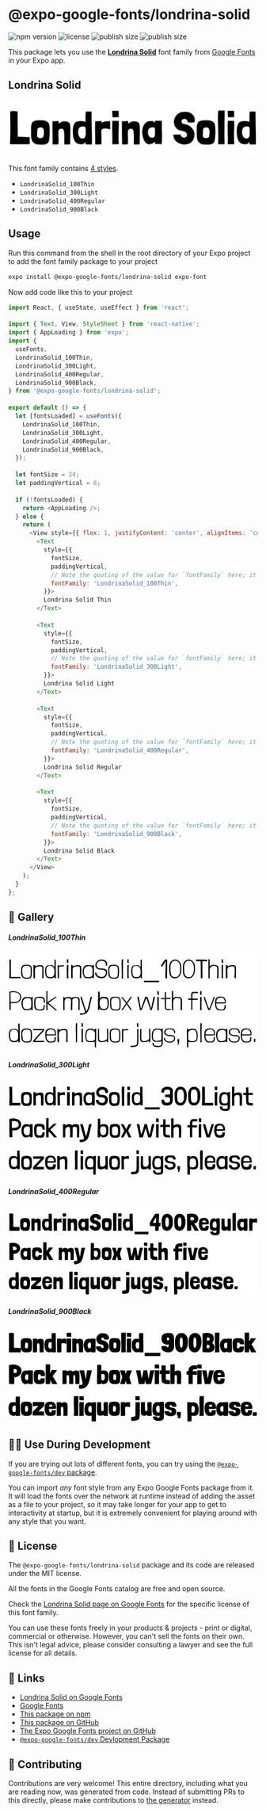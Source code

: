 # @expo-google-fonts/londrina-solid

![npm version](https://flat.badgen.net/npm/v/@expo-google-fonts/londrina-solid)
![license](https://flat.badgen.net/github/license/expo/google-fonts)
![publish size](https://flat.badgen.net/packagephobia/install/@expo-google-fonts/londrina-solid)
![publish size](https://flat.badgen.net/packagephobia/publish/@expo-google-fonts/londrina-solid)

This package lets you use the [**Londrina Solid**](https://fonts.google.com/specimen/Londrina+Solid) font family from [Google Fonts](https://fonts.google.com/) in your Expo app.

## Londrina Solid

![Londrina Solid](./font-family.png)

This font family contains [4 styles](#-gallery).

- `LondrinaSolid_100Thin`
- `LondrinaSolid_300Light`
- `LondrinaSolid_400Regular`
- `LondrinaSolid_900Black`

## Usage

Run this command from the shell in the root directory of your Expo project to add the font family package to your project
```sh
expo install @expo-google-fonts/londrina-solid expo-font
```

Now add code like this to your project
```js
import React, { useState, useEffect } from 'react';

import { Text, View, StyleSheet } from 'react-native';
import { AppLoading } from 'expo';
import {
  useFonts,
  LondrinaSolid_100Thin,
  LondrinaSolid_300Light,
  LondrinaSolid_400Regular,
  LondrinaSolid_900Black,
} from '@expo-google-fonts/londrina-solid';

export default () => {
  let [fontsLoaded] = useFonts({
    LondrinaSolid_100Thin,
    LondrinaSolid_300Light,
    LondrinaSolid_400Regular,
    LondrinaSolid_900Black,
  });

  let fontSize = 24;
  let paddingVertical = 6;

  if (!fontsLoaded) {
    return <AppLoading />;
  } else {
    return (
      <View style={{ flex: 1, justifyContent: 'center', alignItems: 'center' }}>
        <Text
          style={{
            fontSize,
            paddingVertical,
            // Note the quoting of the value for `fontFamily` here; it expects a string!
            fontFamily: 'LondrinaSolid_100Thin',
          }}>
          Londrina Solid Thin
        </Text>

        <Text
          style={{
            fontSize,
            paddingVertical,
            // Note the quoting of the value for `fontFamily` here; it expects a string!
            fontFamily: 'LondrinaSolid_300Light',
          }}>
          Londrina Solid Light
        </Text>

        <Text
          style={{
            fontSize,
            paddingVertical,
            // Note the quoting of the value for `fontFamily` here; it expects a string!
            fontFamily: 'LondrinaSolid_400Regular',
          }}>
          Londrina Solid Regular
        </Text>

        <Text
          style={{
            fontSize,
            paddingVertical,
            // Note the quoting of the value for `fontFamily` here; it expects a string!
            fontFamily: 'LondrinaSolid_900Black',
          }}>
          Londrina Solid Black
        </Text>
      </View>
    );
  }
};

```

## 🔡 Gallery

##### LondrinaSolid_100Thin
![LondrinaSolid_100Thin](./LondrinaSolid_100Thin.ttf.png)

##### LondrinaSolid_300Light
![LondrinaSolid_300Light](./LondrinaSolid_300Light.ttf.png)

##### LondrinaSolid_400Regular
![LondrinaSolid_400Regular](./LondrinaSolid_400Regular.ttf.png)

##### LondrinaSolid_900Black
![LondrinaSolid_900Black](./LondrinaSolid_900Black.ttf.png)


## 👩‍💻 Use During Development

If you are trying out lots of different fonts, you can try using the [`@expo-google-fonts/dev` package](https://github.com/expo/google-fonts/tree/master/font-packages/dev#readme).

You can import *any* font style from any Expo Google Fonts package from it. It will load the fonts
over the network at runtime instead of adding the asset as a file to your project, so it may take longer
for your app to get to interactivity at startup, but it is extremely convenient
for playing around with any style that you want.

## 📖 License

The `@expo-google-fonts/londrina-solid` package and its code are released under the MIT license.

All the fonts in the Google Fonts catalog are free and open source.

Check the [Londrina Solid page on Google Fonts](https://fonts.google.com/specimen/Londrina+Solid) for the specific license of this font family.

You can use these fonts freely in your products & projects - print or digital, commercial or otherwise. However, you can't sell the fonts on their own. This isn't legal advice, please consider consulting a lawyer and see the full license for all details.

## 🔗 Links

- [Londrina Solid on Google Fonts](https://fonts.google.com/specimen/Londrina+Solid)
- [Google Fonts](https://fonts.google.com/)
- [This package on npm](https://www.npmjs.com/package/@expo-google-fonts/londrina-solid)
- [This package on GitHub](https://github.com/expo/google-fonts/tree/master/font-packages/londrina-solid)
- [The Expo Google Fonts project on GitHub](https://github.com/expo/google-fonts)
- [`@expo-google-fonts/dev` Devlopment Package](https://github.com/expo/google-fonts/tree/master/font-packages/dev)

## 🤝 Contributing

Contributions are very welcome! This entire directory, including what you are reading now, was generated from code. Instead of submitting PRs to this directly, please make contributions to [the generator](https://github.com/expo/google-fonts/tree/master/packages/generator) instead.
